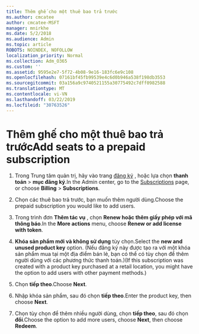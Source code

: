```yaml
---
title: Thêm ghế cho một thuê bao trả trước
ms.author: cmcatee
author: cmcatee-MSFT
manager: mnirkhe
ms.date: 5/2/2018
ms.audience: Admin
ms.topic: article
ROBOTS: NOINDEX, NOFOLLOW
localization_priority: Normal
ms.collection: Adm_O365
ms.custom: ''
ms.assetid: 9595e2e7-5f72-4b08-9e16-183fc6e9c108
ms.openlocfilehash: 07161bf45fb99539e4c6d0b946a538f198db3553
ms.sourcegitcommit: 03a156a9c9740521155a30775492c7dff0982588
ms.translationtype: MT
ms.contentlocale: vi-VN
ms.lasthandoff: 03/22/2019
ms.locfileid: "30763526"
---
```

# <a name="add-seats-to-a-prepaid-subscription"></a><span data-ttu-id="77a2e-102">Thêm ghế cho một thuê bao trả trước</span><span class="sxs-lookup"><span data-stu-id="77a2e-102">Add seats to a prepaid subscription</span></span>

1. <span data-ttu-id="77a2e-103">Trong Trung tâm quản trị, hãy vào trang [đăng ký](https://go.microsoft.com/fwlink/p/?linkid=842054) , hoặc lựa chọn **thanh toán** \> **mục đăng ký**.</span><span class="sxs-lookup"><span data-stu-id="77a2e-103">In the Admin center, go to the [Subscriptions](https://go.microsoft.com/fwlink/p/?linkid=842054) page, or choose **Billing** \> **Subscriptions**.</span></span>
    
2. <span data-ttu-id="77a2e-104">Chọn các thuê bao trả trước, bạn muốn thêm người dùng.</span><span class="sxs-lookup"><span data-stu-id="77a2e-104">Choose the prepaid subscription you would like to add users.</span></span>
    
3. <span data-ttu-id="77a2e-105">Trong trình đơn **Thêm tác vụ** , chọn **Renew hoặc thêm giấy phép với mã thông báo**.</span><span class="sxs-lookup"><span data-stu-id="77a2e-105">In the **More actions** menu, choose **Renew or add license with token**.</span></span>
    
4. <span data-ttu-id="77a2e-106">**Khóa sản phẩm mới và không sử dụng** tùy chọn.</span><span class="sxs-lookup"><span data-stu-id="77a2e-106">Select the **new and unused product key** option.</span></span> <span data-ttu-id="77a2e-107">(Nếu đăng ký này được tạo ra với một khóa sản phẩm mua tại một địa điểm bán lẻ, bạn có thể có tùy chọn để thêm người dùng với các phương thức thanh toán.)</span><span class="sxs-lookup"><span data-stu-id="77a2e-107">(If this subscription was created with a product key purchased at a retail location, you might have the option to add users with other payment methods.)</span></span> 
    
5. <span data-ttu-id="77a2e-108">Chọn **tiếp theo**.</span><span class="sxs-lookup"><span data-stu-id="77a2e-108">Choose **Next**.</span></span>
    
6. <span data-ttu-id="77a2e-109">Nhập khóa sản phẩm, sau đó chọn **tiếp theo**.</span><span class="sxs-lookup"><span data-stu-id="77a2e-109">Enter the product key, then choose **Next**.</span></span>
    
7. <span data-ttu-id="77a2e-110">Chọn tùy chọn để thêm nhiều người dùng, chọn **tiếp theo**, sau đó chọn **đổi**.</span><span class="sxs-lookup"><span data-stu-id="77a2e-110">Choose the option to add more users, choose **Next**, then choose **Redeem**.</span></span>
    

